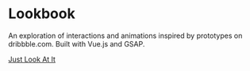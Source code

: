 # Lookbook

An exploration of interactions and animations inspired by prototypes on dribbble.com. Built with Vue.js and GSAP.

[Just Look At It](https://lookbook.rileyadair.com/)

